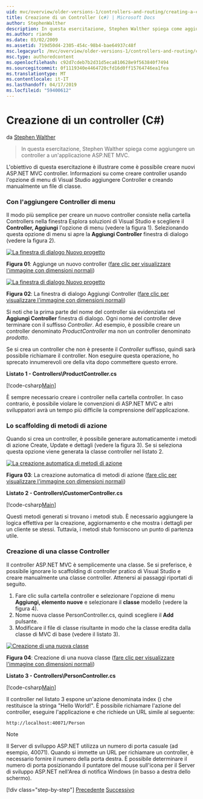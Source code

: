 ```yaml
---
uid: mvc/overview/older-versions-1/controllers-and-routing/creating-a-controller-cs
title: Creazione di un Controller (c#) | Microsoft Docs
author: StephenWalther
description: In questa esercitazione, Stephen Walther spiega come aggiungere un controller a un'applicazione ASP.NET MVC.
ms.author: riande
ms.date: 03/02/2009
ms.assetid: 719d50d4-2305-454c-98b4-bae64937c48f
msc.legacyurl: /mvc/overview/older-versions-1/controllers-and-routing/creating-a-controller-cs
msc.type: authoredcontent
ms.openlocfilehash: c92d7cdeb7b2d31d5eca810628e9f563840f7494
ms.sourcegitcommit: 0f1119340e4464720cfd16d0ff15764746ea1fea
ms.translationtype: MT
ms.contentlocale: it-IT
ms.lasthandoff: 04/17/2019
ms.locfileid: "59400612"
---
```

# <a name="creating-a-controller-c"></a>Creazione di un controller (C#)

da [Stephen Walther](https://github.com/StephenWalther)

> In questa esercitazione, Stephen Walther spiega come aggiungere un controller a un'applicazione ASP.NET MVC.


L'obiettivo di questa esercitazione è illustrare come è possibile creare nuovi ASP.NET MVC controller. Informazioni su come creare controller usando l'opzione di menu di Visual Studio aggiungere Controller e creando manualmente un file di classe.

### <a name="using-the-add-controller-menu-option"></a>Con l'aggiungere Controller di menu

Il modo più semplice per creare un nuovo controller consiste nella cartella Controllers nella finestra Esplora soluzioni di Visual Studio e scegliere il **Controller, Aggiungi** l'opzione di menu (vedere la figura 1). Selezionando questa opzione di menu si apre la **Aggiungi Controller** finestra di dialogo (vedere la figura 2).


[![La finestra di dialogo Nuovo progetto](creating-a-controller-cs/_static/image1.jpg)](creating-a-controller-cs/_static/image1.png)

**Figura 01**: Aggiunge un nuovo controller ([fare clic per visualizzare l'immagine con dimensioni normali](creating-a-controller-cs/_static/image2.png))


[![La finestra di dialogo Nuovo progetto](creating-a-controller-cs/_static/image2.jpg)](creating-a-controller-cs/_static/image3.png)

**Figura 02**: La finestra di dialogo Aggiungi Controller ([fare clic per visualizzare l'immagine con dimensioni normali](creating-a-controller-cs/_static/image4.png))


Si noti che la prima parte del nome del controller sia evidenziata nel **Aggiungi Controller** finestra di dialogo. Ogni nome del controller deve terminare con il suffisso *Controller*. Ad esempio, è possibile creare un controller denominato *ProductController* ma non un controller denominato *prodotto*.


Se si crea un controller che non è presente il *Controller* suffisso, quindi sarà possibile richiamare il controller. Non eseguire questa operazione, ho sprecato innumerevoli ore della vita dopo commettere questo errore.


**Listato 1 - Controllers\ProductController.cs**

[!code-csharp[Main](creating-a-controller-cs/samples/sample1.cs)]

È sempre necessario creare i controller nella cartella controller. In caso contrario, è possibile violare le convenzioni di ASP.NET MVC e altri sviluppatori avrà un tempo più difficile la comprensione dell'applicazione.

### <a name="scaffolding-action-methods"></a>Lo scaffolding di metodi di azione

Quando si crea un controller, è possibile generare automaticamente i metodi di azione Create, Update e dettagli (vedere la figura 3). Se si seleziona questa opzione viene generata la classe controller nel listato 2.


[![La creazione automatica di metodi di azione](creating-a-controller-cs/_static/image3.jpg)](creating-a-controller-cs/_static/image5.png)

**Figura 03**: La creazione automatica di metodi di azione ([fare clic per visualizzare l'immagine con dimensioni normali](creating-a-controller-cs/_static/image6.png))


**Listato 2 - Controllers\CustomerController.cs**

[!code-csharp[Main](creating-a-controller-cs/samples/sample2.cs)]

Questi metodi generati si trovano i metodi stub. È necessario aggiungere la logica effettiva per la creazione, aggiornamento e che mostra i dettagli per un cliente se stessi. Tuttavia, i metodi stub forniscono un punto di partenza utile.

### <a name="creating-a-controller-class"></a>Creazione di una classe Controller

Il controller ASP.NET MVC è semplicemente una classe. Se si preferisce, è possibile ignorare lo scaffolding di controller pratico di Visual Studio e creare manualmente una classe controller. Attenersi ai passaggi riportati di seguito.

1. Fare clic sulla cartella controller e selezionare l'opzione di menu **Aggiungi, elemento nuove** e selezionare il **classe** modello (vedere la figura 4).
2. Nome nuova classe PersonController.cs, quindi scegliere il **Add** pulsante.
3. Modificare il file di classe risultante in modo che la classe eredita dalla classe di MVC di base (vedere il listato 3).


[![Creazione di una nuova classe](creating-a-controller-cs/_static/image4.jpg)](creating-a-controller-cs/_static/image7.png)

**Figura 04**: Creazione di una nuova classe ([fare clic per visualizzare l'immagine con dimensioni normali](creating-a-controller-cs/_static/image8.png))


**Listato 3 - Controllers\PersonController.cs**

[!code-csharp[Main](creating-a-controller-cs/samples/sample3.cs)]

Il controller nel listato 3 espone un'azione denominata index () che restituisce la stringa "Hello World!". È possibile richiamare l'azione del controller, eseguire l'applicazione e che richiede un URL simile al seguente:

`http://localhost:40071/Person`

> [!NOTE]
> 
> Il Server di sviluppo ASP.NET utilizza un numero di porta casuale (ad esempio, 40071). Quando si immette un URL per richiamare un controller, è necessario fornire il numero della porta destra. È possibile determinare il numero di porta posizionando il puntatore del mouse sull'icona per il Server di sviluppo ASP.NET nell'Area di notifica Windows (in basso a destra dello schermo).
> 
> [!div class="step-by-step"]
> [Precedente](adding-dynamic-content-to-a-cached-page-cs.md)
> [Successivo](creating-an-action-cs.md)
